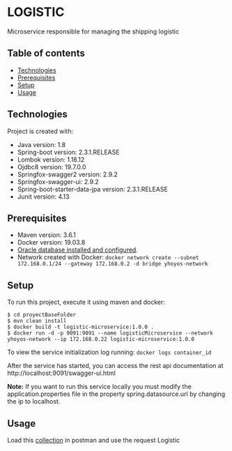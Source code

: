 # LOGISTIC
Microservice responsible for managing the shipping logistic

## Table of contents
* [Technologies](#technologies)
* [Prerequisites](#prerequisites)
* [Setup](#setup)
* [Usage](#usage)

## Technologies
Project is created with:
* Java version: 1.8
* Spring-boot version: 2.3.1.RELEASE
* Lombok version: 1.18.12
* Ojdbc8 version: 19.7.0.0
* Springfox-swagger2 version: 2.9.2
* Springfox-swagger-ui: 2.9.2
* Spring-boot-starter-data-jpa version: 2.3.1.RELEASE
* Junit version: 4.13

## Prerequisites
* Maven version: 3.6.1
* Docker version: 19.03.8
* [Oracle database installed and configured](https://github.com/YesidHoyos/oracle-database/blob/master/README.md).
* Network created with Docker: ```docker network create --subnet 172.168.0.1/24 --gateway 172.168.0.2 -d bridge yhoyos-network```

## Setup
To run this project, execute it using maven and docker:

```
$ cd proyectBaseFolder
$ mvn clean install
$ docker build -t logistic-microservice:1.0.0 .
$ docker run -d -p 9091:9091 --name logisticMicroservice --network yhoyos-network --ip 172.168.0.22 logistic-microservice:1.0.0
```
To view the service initialization log running: `docker logs container_id`

After the service has started, you can access the rest api documentation at http://localhost:9091/swagger-ui.html

**Note:**
If you want to run this service locally you must modify the application.properties file in the property spring.datasource.url by changing the ip to localhost.

## Usage
Load this [collection](Order.postman_collection.json) in postman and use the request Logistic
